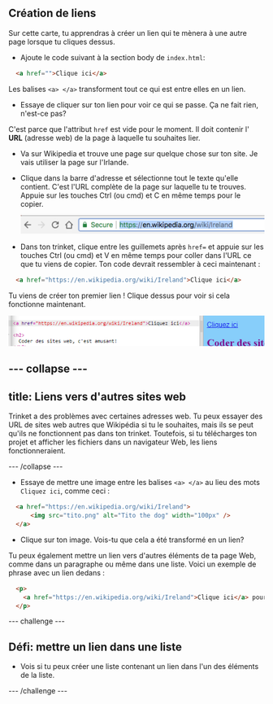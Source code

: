 ## Création de liens

Sur cette carte, tu apprendras à créer un lien qui te mènera à une autre page lorsque tu cliques dessus.

- Ajoute le code suivant à la section body de `index.html`:

```html
  <a href="">Clique ici</a>
```

Les balises `<a> </a>` transforment tout ce qui est entre elles en un lien.

- Essaye de cliquer sur ton lien pour voir ce qui se passe. Ça ne fait rien, n'est-ce pas?

C'est parce que l'attribut `href` est vide pour le moment. Il doit contenir l' **URL** (adresse web) de la page à laquelle tu souhaites lier.

- Va sur Wikipedia et trouve une page sur quelque chose sur ton site. Je vais utiliser la page sur l'Irlande.

- Clique dans la barre d'adresse et sélectionne tout le texte qu'elle contient. C'est l'URL complète de la page sur laquelle tu te trouves. Appuie sur les touches <kdb>Ctrl</kdb> (ou <kdb>cmd</kdb>) et <kdb>C</kdb> en même temps pour le copier.
    
    ![URL dans la barre d'adresse](images/AddressBarURL.png)

- Dans ton trinket, clique entre les guillemets après `href=` et appuie sur les touches <kdb>Ctrl</kdb> (ou <kdb>cmd</kdb>) et <kdb>V</kdb> en même temps pour coller dans l'URL ce que tu viens de copier. Ton code devrait ressembler à ceci maintenant :

```html
  <a href="https://en.wikipedia.org/wiki/Ireland">Clique ici</a>
```

Tu viens de créer ton premier lien ! Clique dessus pour voir si cela fonctionne maintenant.

![Balise de lien](images/egLinkTagWithURL.png)

## \--- collapse \---

## title: Liens vers d'autres sites web

Trinket a des problèmes avec certaines adresses web. Tu peux essayer des URL de sites web autres que Wikipédia si tu le souhaites, mais ils se peut qu'ils ne fonctionnent pas dans ton trinket. Toutefois, si tu télécharges ton projet et afficher les fichiers dans un navigateur Web, les liens fonctionneraient.

\--- /collapse \---

- Essaye de mettre une image entre les balises `<a> </a>` au lieu des mots `Cliquez ici`, comme ceci :

```html
  <a href="https://en.wikipedia.org/wiki/Ireland">
      <img src="tito.png" alt="Tito the dog" width="100px" />
  </a>
```

- Clique sur ton image. Vois-tu que cela a été transformé en un lien?

Tu peux également mettre un lien vers d'autres éléments de ta page Web, comme dans un paragraphe ou même dans une liste. Voici un exemple de phrase avec un lien dedans :

```html
  <p>
    <a href="https://en.wikipedia.org/wiki/Ireland">Clique ici</a> pour lire la page Wikipédia!
  </p>
```

\--- challenge \---

## Défi: mettre un lien dans une liste

- Vois si tu peux créer une liste contenant un lien dans l'un des éléments de la liste.

\--- /challenge \---